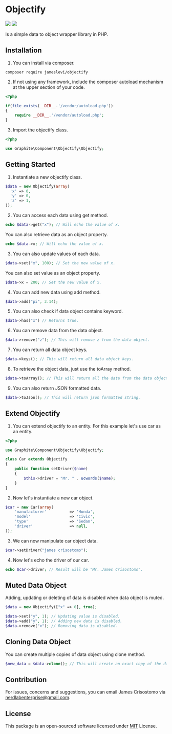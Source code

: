 # Objectify

![](https://img.shields.io/badge/packagist-v1.0.3-informational?style=flat&logo=<LOGO_NAME>&logoColor=white&color=2bbc8a) ![](https://img.shields.io/badge/license-MIT-informational?style=flat&logo=<LOGO_NAME>&logoColor=white&color=2bbc8a)

Is a simple data to object wrapper library in PHP.

## Installation
1. You can install via composer.
```
composer require jameslevi/objectify
```
2. If not using any framework, include the composer autoload mechanism at the upper section of your code.
```php
<?php

if(file_exists(__DIR__.'/vendor/autoload.php'))
{
    require __DIR__.'/vendor/autoload.php';
}
```
3. Import the objectify class.
```php
<?php

use Graphite\Component\Objectify\Objectify;
```
## Getting Started
1. Instantiate a new objectify class.
```php
$data = new Objectify(array(
  'x' => 0,
  'y' => 0,
  'z' => 1,
));
```
2. You can access each data using get method.
```php
echo $data->get("x"); // Will echo the value of x.
```
You can also retrieve data as an object property.
```php
echo $data->x; // Will echo the value of x.
```
3. You can also update values of each data.
```php
$data->set("x", 100); // Set the new value of x.
```
You can also set value as an object property.
```php
$data->x = 200; // Set the new value of x.
```
4. You can add new data using add method.
```php
$data->add("pi", 3.14);
```
5. You can also check if data object contains keyword.
```php
$data->has("x") // Returns true.
```
6. You can remove data from the data object.
```php
$data->remove("z"); // This will remove z from the data object.
```
7. You can return all data object keys.
```php
$data->keys(); // This will return all data object keys.
```
8. To retrieve the object data, just use the toArray method.
```php
$data->toArray(); // This will return all the data from the data object in array.
```
9. You can also return JSON formatted data.
```php
$data->toJson(); // This will return json formatted string.
```
## Extend Objectify
1. You can extend objectify to an entity. For this example let's use car as an entity.
```php
<?php

use Graphite\Component\Objectify\Objectify;

class Car extends Objectify
{
    public function setDriver($name)
    {
        $this->driver = "Mr. " . ucwords($name);
    }
}
```
2. Now let's instantiate a new car object.
```php
$car = new Car(array(
    'manufacturer'          => 'Honda',
    'model'                 => 'Civic',
    'type'                  => 'Sedan',
    'driver'                => null,
));
```
3. We can now manipulate car object data.
```php
$car->setDriver("james crisostomo");
```
4. Now let's echo the driver of our car.
```php
echo $car->driver; // Result will be "Mr. James Crisostomo".
```
## Muted Data Object
Adding, updating or deleting of data is disabled when data object is muted.
```php
$data = new Objectify(["x" => 0], true);

$data->set("y", 1); // Updating value is disabled.
$data->add("y", 1); // Adding new data is disabled.
$data->remove("x"); // Removing data is disabled.
```
## Cloning Data Object
You can create multiple copies of data object using clone method.
```php
$new_data = $data->clone(); // This will create an exact copy of the data object.
```
## Contribution
For issues, concerns and suggestions, you can email James Crisostomo via nerdlabenterprise@gmail.com.
## License
This package is an open-sourced software licensed under [MIT](https://opensource.org/licenses/MIT) License.
